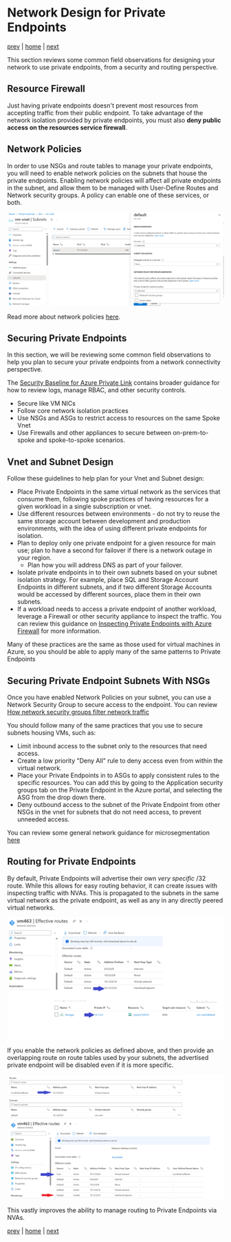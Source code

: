 # Network Design for Private Endpoints

[prev](./troubleshooting.md) | [home](./readme.md)  | [next](./readme.md)

This section reviews some common field observations for designing your network to use private endpoints, from a security and routing perspective.

## Resource Firewall

Just having private endpoints doesn't prevent most resources from accepting traffic from their public endpoint.  To take advantage of the network isolation provided by private endpoints, you must also **deny public access on the resources service firewall**.

## Network Policies

In order to use NSGs and route tables to manage your private endpoints, you will need to enable network policies on the subnets that house the private endpoints.  Enabling network policies will affect all private endpoints in the subnet, and allow them to be managed with User-Define Routes and Network security groups.  A policy can enable one of these services, or both.

![A screenshot of how to enable network policies](img/network-policies.png)

Read more about network policies [here](https://learn.microsoft.com/azure/private-link/disable-private-endpoint-network-policy?tabs=network-policy-portal).

## Securing Private Endpoints

In this section, we will be reviewing some common field observations to help you plan to secure your private endpoints from a network connectivity perspective.

The [Security Baseline for Azure Private Link](https://learn.microsoft.com/security/benchmark/azure/baselines/private-link-security-baseline?toc=%2Fazure%2Fprivate-link%2Ftoc.json) contains broader guidance for how to review logs, manage RBAC, and other security controls.

- Secure like VM NICs
- Follow core network isolation practices
- Use NSGs and ASGs to restrict access to resources on the same Spoke Vnet
- Use Firewalls and other appliances to secure between on-prem-to-spoke and spoke-to-spoke scenarios.

## Vnet and Subnet Design

Follow these guidelines to help plan for your Vnet and Subnet design:

- Place Private Endpoints in the same virtual network as the services that consume them, following spoke practices of having resources for a given workload in a single subscription or vnet.
- Use different resources between environments - do not try to reuse the same storage account between development and production environments, with the idea of using different private endpoints for isolation.
- Plan to deploy only one private endpoint for a given resource for main use; plan to have a second for failover if there is a network outage in your region.
  - Plan how you will address DNS as part of your failover.
- Isolate private endpoints in to their own subnets based on your subnet isolation strategy.  For example, place SQL and Storage Account Endpoints in different subnets, and if two different Storage Accounts would be accessed by different sources, place them in their own subnets.
- If a workload needs to access a private endpoint of another workload, leverage a Firewall or other security appliance to inspect the traffic.  You can review this guidance on [Inspecting Private Endpoints with Azure Firewall](https://learn.microsoft.com/azure/private-link/inspect-traffic-with-azure-firewall) for more information.

Many of these practices are the same as those used for virtual machines in Azure, so you should be able to apply many of the same patterns to Private Endpoints

## Securing Private Endpoint Subnets With NSGs

Once you have enabled Network Policies on your subnet, you can use a Network Security Group to secure access to the endpoint.  You can review [How network security groups filter network traffic](https://learn.microsoft.com/azure/virtual-network/network-security-group-how-it-works)

You should follow many of the same practices that you use to secure subnets housing VMs, such as:

- Limit inbound access to the subnet only to the resources that need access.
- Create a low priority "Deny All" rule to deny access even from within the virtual network.
- Place your Private Endpoints in to ASGs to apply consistent rules to the specific resources.  You can add this by going to the Application security groups tab on the Private Endpoint in the Azure portal, and selecting the ASG from the drop down there.
- Deny outbound access to the subnet of the Private Endpoint from other NSGs in the vnet for subnets that do not need access, to prevent unneeded access.

You can review some general network guidance for microsegmentation [here](https://learn.microsoft.com/security/zero-trust/deploy/networks#iv-network-segmentation-fully-distributed-ingressegress-cloud-micro-perimeters-and-deeper-micro-segmentation)

## Routing for Private Endpoints

By default, Private Endpoints will advertise their own *very specific* /32 route.  While this allows for easy routing behavior, it can create issues with inspecting traffic with NVAs.  This is propagated to the subnets in the same virtual network as the private endpoint, as well as any in any directly peered virtual networks.

![A /32 route advertised by a storage account private endpoint](img/routingexample.png)

If you enable the network policies as defined above, and then provide an overlapping route on route tables used by your subnets, the advertised private endpoint will be disabled even if it is more specific.

![A /32 route advertised by a private endpoint being disabled by a route table](img/routingupdate.png)

This vastly improves the ability to manage routing to Private Endpoints via NVAs.

[prev](./troubleshooting.md) | [home](./readme.md)  | [next](./readme.md)